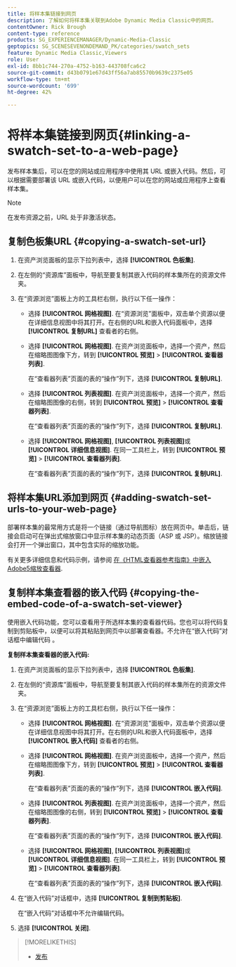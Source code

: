 ```yaml
---
title: 将样本集链接到网页
description: 了解如何将样本集关联到Adobe Dynamic Media Classic中的网页。
contentOwner: Rick Brough
content-type: reference
products: SG_EXPERIENCEMANAGER/Dynamic-Media-Classic
geptopics: SG_SCENESEVENONDEMAND_PK/categories/swatch_sets
feature: Dynamic Media Classic,Viewers
role: User
exl-id: 8bb1c744-270a-4752-b163-443708fca6c2
source-git-commit: d43b0791e67d43ff56a7ab85570b9639c2375e05
workflow-type: tm+mt
source-wordcount: '699'
ht-degree: 42%

---
```


# 将样本集链接到网页{#linking-a-swatch-set-to-a-web-page}

发布样本集后，可以在您的网站或应用程序中使用其 URL 或嵌入代码。然后，可以根据需要部署该 URL 或嵌入代码，以便用户可以在您的网站或应用程序上查看样本集。

>[!NOTE]
>
>在发布资源之前，URL 处于非激活状态。

## 复制色板集URL {#copying-a-swatch-set-url}

1. 在资产浏览面板的显示下拉列表中，选择 **[!UICONTROL 色板集]**.
1. 在左侧的“资源库”面板中，导航至要复制其嵌入代码的样本集所在的资源文件夹。
1. 在“资源浏览”面板上方的工具栏右侧，执行以下任一操作：

   * 选择 **[!UICONTROL 网格视图]**. 在“资源浏览”面板中，双击单个资源以便在详细信息视图中将其打开。在右侧的URL和嵌入代码面板中，选择 **[!UICONTROL 复制URL]** 查看者的右侧。
   * 选择 **[!UICONTROL 网格视图]**. 在资产浏览面板中，选择一个资产，然后在缩略图图像下方，转到 **[!UICONTROL 预览]** > **[!UICONTROL 查看器列表]**.

      在“查看器列表”页面的表的“操作”列下，选择 **[!UICONTROL 复制URL]**.

   * 选择 **[!UICONTROL 列表视图]**. 在资产浏览面板中，选择一个资产，然后在缩略图图像的右侧，转到 **[!UICONTROL 预览]** > **[!UICONTROL 查看器列表]**.

      在“查看器列表”页面的表的“操作”列下，选择 **[!UICONTROL 复制URL]**.

   * 选择 **[!UICONTROL 网格视图]**, **[!UICONTROL 列表视图]**&#x200B;或 **[!UICONTROL 详细信息视图]**. 在同一工具栏上，转到 **[!UICONTROL 预览]** > **[!UICONTROL 查看器列表]**.

      在“查看器列表”页面的表的“操作”列下，选择 **[!UICONTROL 复制URL]**.

## 将样本集URL添加到网页 {#adding-swatch-set-urls-to-your-web-page}

部署样本集的最常用方式是将一个链接（通过导航图标）放在网页中。单击后，链接会启动可在弹出式缩放窗口中显示样本集的动态页面（ASP 或 JSP）。缩放链接会打开一个弹出窗口，其中包含实际的缩放功能。

有关更多详细信息和代码示例，请参阅 [在《HTML查看器参考指南》中嵌入Adobe5缩放查看器](https://experienceleague.adobe.com/docs/dynamic-media-developer-resources/library/viewers-aem-assets-dmc/zoom/c-html5-20-zoom-viewer-about.html#section-e1c3106f5b3e445d9b95be337c2f94e2).

## 复制样本集查看器的嵌入代码 {#copying-the-embed-code-of-a-swatch-set-viewer}

使用嵌入代码功能，您可以查看用于所选样本集的查看器代码。您也可以将代码复制到剪贴板中，以便可以将其粘贴到网页中以部署查看器。不允许在“嵌入代码”对 话框中编辑代码 。

**复制样本集查看器的嵌入代码:**

1. 在资产浏览面板的显示下拉列表中，选择 **[!UICONTROL 色板集]**.
1. 在左侧的“资源库”面板中，导航至要复制其嵌入代码的样本集所在的资源文件夹。
1. 在“资源浏览”面板上方的工具栏右侧，执行以下任一操作：

   * 选择 **[!UICONTROL 网格视图]**. 在“资源浏览”面板中，双击单个资源以便在详细信息视图中将其打开。在右侧的URL和嵌入代码面板中，选择 **[!UICONTROL 嵌入代码]** 查看者的右侧。
   * 选择 **[!UICONTROL 网格视图]**. 在资产浏览面板中，选择一个资产，然后在缩略图图像下方，转到 **[!UICONTROL 预览]** > **[!UICONTROL 查看器列表]**.

      在“查看器列表”页面的表的“操作”列下，选择 **[!UICONTROL 嵌入代码]**.

   * 选择 **[!UICONTROL 列表视图]**. 在资产浏览面板中，选择一个资产，然后在缩略图图像的右侧，转到 **[!UICONTROL 预览]** > **[!UICONTROL 查看器列表]**.

      在“查看器列表”页面的表的“操作”列下，选择 **[!UICONTROL 嵌入代码]**.

   * 选择 **[!UICONTROL 网格视图]**, **[!UICONTROL 列表视图]**&#x200B;或 **[!UICONTROL 详细信息视图]**. 在同一工具栏上，转到 **[!UICONTROL 预览]** > **[!UICONTROL 查看器列表]**.

      在“查看器列表”页面的表的“操作”列下，选择 **[!UICONTROL 嵌入代码]**.

1. 在“嵌入代码”对话框中，选择 **[!UICONTROL 复制到剪贴板]**.

   在“嵌入代码”对话框中不允许编辑代码。

1. 选择 **[!UICONTROL 关闭]**.

>[!MORELIKETHIS]
>
>* [发布](publishing-files.md#publishing_files)

